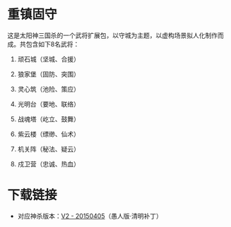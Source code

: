 # 重镇固守

这是太阳神三国杀的一个武将扩展包，以守城为主题，以虚构场景拟人化制作而成。共包含如下8名武将：

1. 顽石城（坚城、合援）

2. 狼家堡（固防、突围）

3. 灵心筑（池险、策应）

4. 光明台（要地、联络）

5. 战魂塔（屹立、鼓舞）

6. 紫云楼（缥缈、仙术）

7. 机关阵（秘法、疑云）

8. 戍卫营（忠诚、热血）

# 下载链接

- 对应神杀版本：[V2 - 20150405](https://github.com/DGAH-works/zzgs/archive/20150405.zip)（愚人版·清明补丁）
